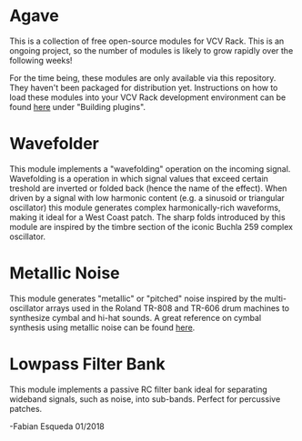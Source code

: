 # Agave

This is a collection of free open-source modules for VCV Rack. This is an ongoing project, so the number of modules is likely to grow rapidly over the following weeks!

For the time being, these modules are only available via this repository. They haven't been packaged for distribution yet. Instructions on how to load these modules into your VCV Rack development environment can be found [here](https://github.com/VCVRack/Rack) under "Building plugins".

# Wavefolder

This module implements a "wavefolding" operation on the incoming signal. Wavefolding is a operation in which signal values that exceed certain treshold are inverted or folded back (hence the name of the effect). When driven by a signal with low harmonic content (e.g. a sinusoid or triangular oscillator) this module generates complex harmonically-rich waveforms, making it ideal for a West Coast patch. The sharp folds introduced by this module are inspired by the timbre section of the iconic Buchla 259 complex oscillator.

# Metallic Noise

This module generates "metallic" or "pitched" noise inspired by the multi-oscillator arrays used in the Roland TR-808 and TR-606 drum machines to synthesize cymbal and hi-hat sounds. A great reference on cymbal synthesis using metallic noise can be found [here](https://web.archive.org/web/20160403120912/http://www.soundonsound.com/sos/Jul02/articles/synthsecrets0702.asp).

# Lowpass Filter Bank

This module implements a passive RC filter bank ideal for separating wideband signals, such as noise, into sub-bands. Perfect for percussive patches.

-Fabian Esqueda
01/2018
